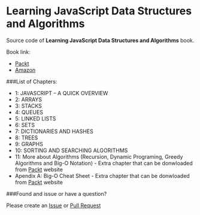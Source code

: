 Learning JavaScript Data Structures and Algorithms
====================================

Source code of **Learning JavaScript Data Structures and Algorithms** book.

Book link:
  - [Packt](https://www.packtpub.com/application-development/learning-javascript-data-structures-and-algorithms)
  - [Amazon](http://www.amazon.com/gp/product/1783554878/ref=as_li_tl?ie=UTF8&camp=1789&creative=9325&creativeASIN=1783554878&linkCode=as2&tag=loiagron-20&linkId=7VBQ7OMJ47XY7MUV)


###List of Chapters:
  
* 1: JAVASCRIPT – A QUICK OVERVIEW
* 2: ARRAYS
* 3: STACKS
* 4: QUEUES
* 5: LINKED LISTS
* 6: SETS
* 7: DICTIONARIES AND HASHES
* 8: TREES
* 9: GRAPHS
* 10: SORTING AND SEARCHING ALGORITHMS
* 11: More about Algorithms (Recursion, Dynamic Programing, Greedy Algorithms and Big-O Notation) - Extra chapter that can be donwloaded from [Packt](https://www.packtpub.com/application-development/learning-javascript-data-structures-and-algorithms) website
* Apendix A: Big-O Cheat Sheet - Extra chapter that can be donwloaded from [Packt](https://www.packtpub.com/application-development/learning-javascript-data-structures-and-algorithms) website

###Found and issue or have a question?

Please create an [Issue](https://github.com/loiane/javascript-datastructures-algorithms/issues) or [Pull Request](https://github.com/loiane/javascript-datastructures-algorithms/pulls) 
